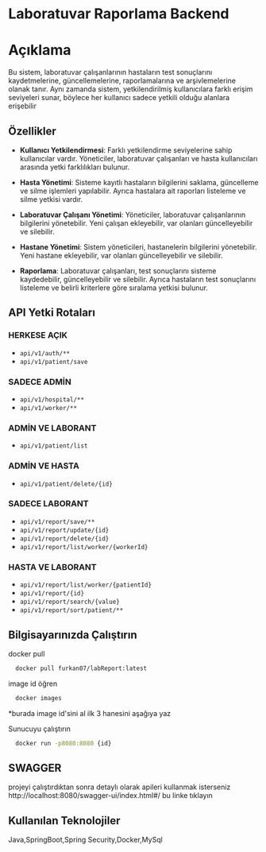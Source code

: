 
# Laboratuvar Raporlama Backend





# Açıklama
 Bu sistem, laboratuvar çalışanlarının hastaların test sonuçlarını kaydetmelerine, güncellemelerine, raporlamalarına ve arşivlemelerine olanak tanır. Aynı zamanda sistem, yetkilendirilmiş kullanıcılara farklı erişim seviyeleri sunar, böylece her kullanıcı sadece yetkili olduğu alanlara erişebilir



## Özellikler

- **Kullanıcı Yetkilendirmesi**: Farklı yetkilendirme seviyelerine sahip kullanıcılar vardır. Yöneticiler, laboratuvar çalışanları ve hasta kullanıcıları arasında yetki farklılıkları bulunur.
  
- **Hasta Yönetimi**: Sisteme kayıtlı hastaların bilgilerini saklama, güncelleme ve silme işlemleri yapılabilir. Ayrıca hastalara ait raporları listeleme ve silme yetkisi vardır.

- **Laboratuvar Çalışanı Yönetimi**: Yöneticiler, laboratuvar çalışanlarının bilgilerini yönetebilir. Yeni çalışan ekleyebilir, var olanları güncelleyebilir ve silebilir.

- **Hastane Yönetimi**: Sistem yöneticileri, hastanelerin bilgilerini yönetebilir. Yeni hastane ekleyebilir, var olanları güncelleyebilir ve silebilir.

- **Raporlama**: Laboratuvar çalışanları, test sonuçlarını sisteme kaydedebilir, güncelleyebilir ve silebilir. Ayrıca hastaların test sonuçlarını listeleme ve belirli kriterlere göre sıralama yetkisi bulunur.

## API Yetki Rotaları

### HERKESE AÇIK

- `api/v1/auth/**`
- `api/v1/patient/save`

### SADECE ADMİN

- `api/v1/hospital/**`
- `api/v1/worker/**`

### ADMİN VE LABORANT

- `api/v1/patient/list`

### ADMİN VE HASTA

- `api/v1/patient/delete/{id}`

### SADECE LABORANT

- `api/v1/report/save/**`
- `api/v1/report/update/{id}`
- `api/v1/report/delete/{id}`
- `api/v1/report/list/worker/{workerId}`

### HASTA VE LABORANT

- `api/v1/report/list/worker/{patientId}`
- `api/v1/report/{id}`
- `api/v1/report/search/{value}`
- `api/v1/report/sort/patient/**`








  
## Bilgisayarınızda Çalıştırın

docker pull

```bash
  docker pull furkan07/labReport:latest
```

image id öğren
```bash
  docker images
```
*burada image id'sini al ilk 3 hanesini 
aşağıya yaz



Sunucuyu çalıştırın

```bash
  docker run -p8080:8080 {id}
```

## SWAGGER
  projeyi çalıştırdıktan sonra detaylı olarak apileri kullanmak isterseniz 
  http://localhost:8080/swagger-ui/index.html#/
bu linke tıklayın
  
## Kullanılan Teknolojiler

 Java,SpringBoot,Spring Security,Docker,MySql

 

  
